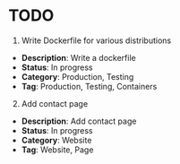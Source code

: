 # TODO
1. Write Dockerfile for various distributions
 - __Description__: Write a dockerfile
 - __Status__: In progress
 - __Category__: Production, Testing 
 - __Tag__: Production, Testing, Containers
2. Add contact page
 - __Description__: Add contact page
 - __Status__: In progress
 - __Category__: Website
 - __Tag__: Website, Page

